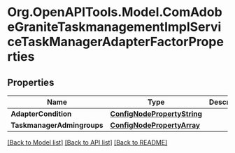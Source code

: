 # Org.OpenAPITools.Model.ComAdobeGraniteTaskmanagementImplServiceTaskManagerAdapterFactorProperties
## Properties

Name | Type | Description | Notes
------------ | ------------- | ------------- | -------------
**AdapterCondition** | [**ConfigNodePropertyString**](ConfigNodePropertyString.md) |  | [optional] 
**TaskmanagerAdmingroups** | [**ConfigNodePropertyArray**](ConfigNodePropertyArray.md) |  | [optional] 

[[Back to Model list]](../README.md#documentation-for-models) [[Back to API list]](../README.md#documentation-for-api-endpoints) [[Back to README]](../README.md)

